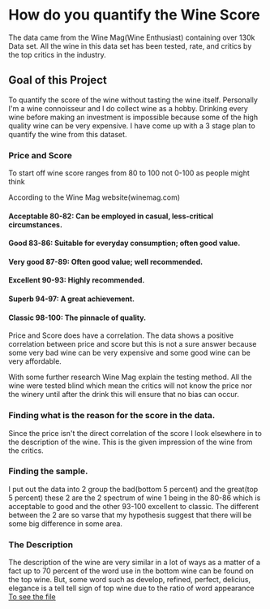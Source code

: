 # How do you quantify the Wine Score
The data came from the Wine Mag(Wine Enthusiast) containing over 130k Data set. All the wine in this data set has been tested, rate, and critics by the top critics in the industry.
## Goal of this Project
To quantify the score of the wine without tasting the wine itself. Personally I'm a wine connoisseur and I do collect wine as a hobby. Drinking every wine before making an investment is impossible because some of the high quality wine can be very expensive. I have come up with a 3 stage plan to quantify the wine from this dataset.
### Price and Score
To start off wine score ranges from 80 to 100 not 0-100 as people might think

According to the Wine Mag website(winemag.com) 
#### Acceptable 80-82: Can be employed in casual, less-critical circumstances.
#### Good 83-86: Suitable for everyday consumption; often good value.
#### Very good 87-89: Often good value; well recommended.
#### Excellent 90-93: Highly recommended.
#### Superb 94-97: A great achievement.
#### Classic 98-100: The pinnacle of quality.

Price and Score does have a correlation. The data shows a positive correlation between price and score but this is not a sure answer because some very bad wine can be very expensive and some good wine can be very affordable.

With some further research Wine Mag explain the testing method. All the wine were tested blind which mean the critics will not know the price nor the winery until after the drink this will ensure that no bias can occur.

### Finding what is the reason for the score in the data.
Since the price isn't the direct correlation of the score I look elsewhere in to the description of the wine. This is the given impression of the wine from the critics.
### Finding the sample.
I put out the data into 2 group the bad(bottom 5 percent) and the great(top 5 percent) these 2 are the 2 spectrum of wine 1 being in the 80-86 which is acceptable to good and the other 93-100 excellent to classic. The different between the 2 are so varse that my hypothesis suggest that there will be some big difference in some area.

### The Description
The description of the wine are very similar in a lot of ways as a matter of a fact up to 70 percent of the word use in the bottom wine can be found on the top wine. But, some word such as develop, refined, perfect, delicius, elegance is a tell tell sign of top wine due to the ratio of word appearance
[To see the file](https://github.com/Akarawee-Chavanarorkrat/Final-Project-Stat-184)
